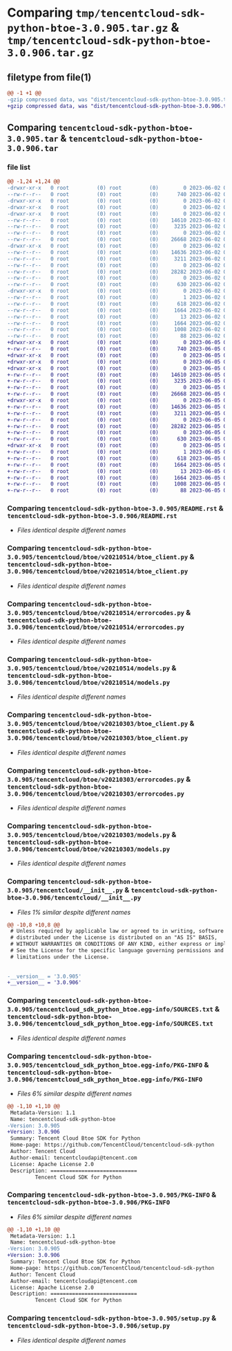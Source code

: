 # Comparing `tmp/tencentcloud-sdk-python-btoe-3.0.905.tar.gz` & `tmp/tencentcloud-sdk-python-btoe-3.0.906.tar.gz`

## filetype from file(1)

```diff
@@ -1 +1 @@
-gzip compressed data, was "dist/tencentcloud-sdk-python-btoe-3.0.905.tar", last modified: Fri Jun  2 00:21:53 2023, max compression
+gzip compressed data, was "dist/tencentcloud-sdk-python-btoe-3.0.906.tar", last modified: Mon Jun  5 00:28:22 2023, max compression
```

## Comparing `tencentcloud-sdk-python-btoe-3.0.905.tar` & `tencentcloud-sdk-python-btoe-3.0.906.tar`

### file list

```diff
@@ -1,24 +1,24 @@
-drwxr-xr-x   0 root         (0) root         (0)        0 2023-06-02 00:21:53.000000 tencentcloud-sdk-python-btoe-3.0.905/
--rw-r--r--   0 root         (0) root         (0)      740 2023-06-02 00:21:53.000000 tencentcloud-sdk-python-btoe-3.0.905/README.rst
-drwxr-xr-x   0 root         (0) root         (0)        0 2023-06-02 00:21:53.000000 tencentcloud-sdk-python-btoe-3.0.905/tencentcloud/
-drwxr-xr-x   0 root         (0) root         (0)        0 2023-06-02 00:21:53.000000 tencentcloud-sdk-python-btoe-3.0.905/tencentcloud/btoe/
-drwxr-xr-x   0 root         (0) root         (0)        0 2023-06-02 00:21:53.000000 tencentcloud-sdk-python-btoe-3.0.905/tencentcloud/btoe/v20210514/
--rw-r--r--   0 root         (0) root         (0)    14610 2023-06-02 00:21:53.000000 tencentcloud-sdk-python-btoe-3.0.905/tencentcloud/btoe/v20210514/btoe_client.py
--rw-r--r--   0 root         (0) root         (0)     3235 2023-06-02 00:21:53.000000 tencentcloud-sdk-python-btoe-3.0.905/tencentcloud/btoe/v20210514/errorcodes.py
--rw-r--r--   0 root         (0) root         (0)        0 2023-06-02 00:21:53.000000 tencentcloud-sdk-python-btoe-3.0.905/tencentcloud/btoe/v20210514/__init__.py
--rw-r--r--   0 root         (0) root         (0)    26668 2023-06-02 00:21:53.000000 tencentcloud-sdk-python-btoe-3.0.905/tencentcloud/btoe/v20210514/models.py
-drwxr-xr-x   0 root         (0) root         (0)        0 2023-06-02 00:21:53.000000 tencentcloud-sdk-python-btoe-3.0.905/tencentcloud/btoe/v20210303/
--rw-r--r--   0 root         (0) root         (0)    14636 2023-06-02 00:21:53.000000 tencentcloud-sdk-python-btoe-3.0.905/tencentcloud/btoe/v20210303/btoe_client.py
--rw-r--r--   0 root         (0) root         (0)     3211 2023-06-02 00:21:53.000000 tencentcloud-sdk-python-btoe-3.0.905/tencentcloud/btoe/v20210303/errorcodes.py
--rw-r--r--   0 root         (0) root         (0)        0 2023-06-02 00:21:53.000000 tencentcloud-sdk-python-btoe-3.0.905/tencentcloud/btoe/v20210303/__init__.py
--rw-r--r--   0 root         (0) root         (0)    28282 2023-06-02 00:21:53.000000 tencentcloud-sdk-python-btoe-3.0.905/tencentcloud/btoe/v20210303/models.py
--rw-r--r--   0 root         (0) root         (0)        0 2023-06-02 00:21:53.000000 tencentcloud-sdk-python-btoe-3.0.905/tencentcloud/btoe/__init__.py
--rw-r--r--   0 root         (0) root         (0)      630 2023-06-02 00:21:53.000000 tencentcloud-sdk-python-btoe-3.0.905/tencentcloud/__init__.py
-drwxr-xr-x   0 root         (0) root         (0)        0 2023-06-02 00:21:53.000000 tencentcloud-sdk-python-btoe-3.0.905/tencentcloud_sdk_python_btoe.egg-info/
--rw-r--r--   0 root         (0) root         (0)        1 2023-06-02 00:21:53.000000 tencentcloud-sdk-python-btoe-3.0.905/tencentcloud_sdk_python_btoe.egg-info/dependency_links.txt
--rw-r--r--   0 root         (0) root         (0)      618 2023-06-02 00:21:53.000000 tencentcloud-sdk-python-btoe-3.0.905/tencentcloud_sdk_python_btoe.egg-info/SOURCES.txt
--rw-r--r--   0 root         (0) root         (0)     1664 2023-06-02 00:21:53.000000 tencentcloud-sdk-python-btoe-3.0.905/tencentcloud_sdk_python_btoe.egg-info/PKG-INFO
--rw-r--r--   0 root         (0) root         (0)       13 2023-06-02 00:21:53.000000 tencentcloud-sdk-python-btoe-3.0.905/tencentcloud_sdk_python_btoe.egg-info/top_level.txt
--rw-r--r--   0 root         (0) root         (0)     1664 2023-06-02 00:21:53.000000 tencentcloud-sdk-python-btoe-3.0.905/PKG-INFO
--rw-r--r--   0 root         (0) root         (0)     1008 2023-06-02 00:21:53.000000 tencentcloud-sdk-python-btoe-3.0.905/setup.py
--rw-r--r--   0 root         (0) root         (0)       88 2023-06-02 00:21:53.000000 tencentcloud-sdk-python-btoe-3.0.905/setup.cfg
+drwxr-xr-x   0 root         (0) root         (0)        0 2023-06-05 00:28:22.000000 tencentcloud-sdk-python-btoe-3.0.906/
+-rw-r--r--   0 root         (0) root         (0)      740 2023-06-05 00:28:22.000000 tencentcloud-sdk-python-btoe-3.0.906/README.rst
+drwxr-xr-x   0 root         (0) root         (0)        0 2023-06-05 00:28:22.000000 tencentcloud-sdk-python-btoe-3.0.906/tencentcloud/
+drwxr-xr-x   0 root         (0) root         (0)        0 2023-06-05 00:28:22.000000 tencentcloud-sdk-python-btoe-3.0.906/tencentcloud/btoe/
+drwxr-xr-x   0 root         (0) root         (0)        0 2023-06-05 00:28:22.000000 tencentcloud-sdk-python-btoe-3.0.906/tencentcloud/btoe/v20210514/
+-rw-r--r--   0 root         (0) root         (0)    14610 2023-06-05 00:28:22.000000 tencentcloud-sdk-python-btoe-3.0.906/tencentcloud/btoe/v20210514/btoe_client.py
+-rw-r--r--   0 root         (0) root         (0)     3235 2023-06-05 00:28:22.000000 tencentcloud-sdk-python-btoe-3.0.906/tencentcloud/btoe/v20210514/errorcodes.py
+-rw-r--r--   0 root         (0) root         (0)        0 2023-06-05 00:28:22.000000 tencentcloud-sdk-python-btoe-3.0.906/tencentcloud/btoe/v20210514/__init__.py
+-rw-r--r--   0 root         (0) root         (0)    26668 2023-06-05 00:28:22.000000 tencentcloud-sdk-python-btoe-3.0.906/tencentcloud/btoe/v20210514/models.py
+drwxr-xr-x   0 root         (0) root         (0)        0 2023-06-05 00:28:22.000000 tencentcloud-sdk-python-btoe-3.0.906/tencentcloud/btoe/v20210303/
+-rw-r--r--   0 root         (0) root         (0)    14636 2023-06-05 00:28:22.000000 tencentcloud-sdk-python-btoe-3.0.906/tencentcloud/btoe/v20210303/btoe_client.py
+-rw-r--r--   0 root         (0) root         (0)     3211 2023-06-05 00:28:22.000000 tencentcloud-sdk-python-btoe-3.0.906/tencentcloud/btoe/v20210303/errorcodes.py
+-rw-r--r--   0 root         (0) root         (0)        0 2023-06-05 00:28:22.000000 tencentcloud-sdk-python-btoe-3.0.906/tencentcloud/btoe/v20210303/__init__.py
+-rw-r--r--   0 root         (0) root         (0)    28282 2023-06-05 00:28:22.000000 tencentcloud-sdk-python-btoe-3.0.906/tencentcloud/btoe/v20210303/models.py
+-rw-r--r--   0 root         (0) root         (0)        0 2023-06-05 00:28:22.000000 tencentcloud-sdk-python-btoe-3.0.906/tencentcloud/btoe/__init__.py
+-rw-r--r--   0 root         (0) root         (0)      630 2023-06-05 00:28:22.000000 tencentcloud-sdk-python-btoe-3.0.906/tencentcloud/__init__.py
+drwxr-xr-x   0 root         (0) root         (0)        0 2023-06-05 00:28:22.000000 tencentcloud-sdk-python-btoe-3.0.906/tencentcloud_sdk_python_btoe.egg-info/
+-rw-r--r--   0 root         (0) root         (0)        1 2023-06-05 00:28:22.000000 tencentcloud-sdk-python-btoe-3.0.906/tencentcloud_sdk_python_btoe.egg-info/dependency_links.txt
+-rw-r--r--   0 root         (0) root         (0)      618 2023-06-05 00:28:22.000000 tencentcloud-sdk-python-btoe-3.0.906/tencentcloud_sdk_python_btoe.egg-info/SOURCES.txt
+-rw-r--r--   0 root         (0) root         (0)     1664 2023-06-05 00:28:22.000000 tencentcloud-sdk-python-btoe-3.0.906/tencentcloud_sdk_python_btoe.egg-info/PKG-INFO
+-rw-r--r--   0 root         (0) root         (0)       13 2023-06-05 00:28:22.000000 tencentcloud-sdk-python-btoe-3.0.906/tencentcloud_sdk_python_btoe.egg-info/top_level.txt
+-rw-r--r--   0 root         (0) root         (0)     1664 2023-06-05 00:28:22.000000 tencentcloud-sdk-python-btoe-3.0.906/PKG-INFO
+-rw-r--r--   0 root         (0) root         (0)     1008 2023-06-05 00:28:22.000000 tencentcloud-sdk-python-btoe-3.0.906/setup.py
+-rw-r--r--   0 root         (0) root         (0)       88 2023-06-05 00:28:22.000000 tencentcloud-sdk-python-btoe-3.0.906/setup.cfg
```

### Comparing `tencentcloud-sdk-python-btoe-3.0.905/README.rst` & `tencentcloud-sdk-python-btoe-3.0.906/README.rst`

 * *Files identical despite different names*

### Comparing `tencentcloud-sdk-python-btoe-3.0.905/tencentcloud/btoe/v20210514/btoe_client.py` & `tencentcloud-sdk-python-btoe-3.0.906/tencentcloud/btoe/v20210514/btoe_client.py`

 * *Files identical despite different names*

### Comparing `tencentcloud-sdk-python-btoe-3.0.905/tencentcloud/btoe/v20210514/errorcodes.py` & `tencentcloud-sdk-python-btoe-3.0.906/tencentcloud/btoe/v20210514/errorcodes.py`

 * *Files identical despite different names*

### Comparing `tencentcloud-sdk-python-btoe-3.0.905/tencentcloud/btoe/v20210514/models.py` & `tencentcloud-sdk-python-btoe-3.0.906/tencentcloud/btoe/v20210514/models.py`

 * *Files identical despite different names*

### Comparing `tencentcloud-sdk-python-btoe-3.0.905/tencentcloud/btoe/v20210303/btoe_client.py` & `tencentcloud-sdk-python-btoe-3.0.906/tencentcloud/btoe/v20210303/btoe_client.py`

 * *Files identical despite different names*

### Comparing `tencentcloud-sdk-python-btoe-3.0.905/tencentcloud/btoe/v20210303/errorcodes.py` & `tencentcloud-sdk-python-btoe-3.0.906/tencentcloud/btoe/v20210303/errorcodes.py`

 * *Files identical despite different names*

### Comparing `tencentcloud-sdk-python-btoe-3.0.905/tencentcloud/btoe/v20210303/models.py` & `tencentcloud-sdk-python-btoe-3.0.906/tencentcloud/btoe/v20210303/models.py`

 * *Files identical despite different names*

### Comparing `tencentcloud-sdk-python-btoe-3.0.905/tencentcloud/__init__.py` & `tencentcloud-sdk-python-btoe-3.0.906/tencentcloud/__init__.py`

 * *Files 1% similar despite different names*

```diff
@@ -10,8 +10,8 @@
 # Unless required by applicable law or agreed to in writing, software
 # distributed under the License is distributed on an "AS IS" BASIS,
 # WITHOUT WARRANTIES OR CONDITIONS OF ANY KIND, either express or implied.
 # See the License for the specific language governing permissions and
 # limitations under the License.
 
 
-__version__ = '3.0.905'
+__version__ = '3.0.906'
```

### Comparing `tencentcloud-sdk-python-btoe-3.0.905/tencentcloud_sdk_python_btoe.egg-info/SOURCES.txt` & `tencentcloud-sdk-python-btoe-3.0.906/tencentcloud_sdk_python_btoe.egg-info/SOURCES.txt`

 * *Files identical despite different names*

### Comparing `tencentcloud-sdk-python-btoe-3.0.905/tencentcloud_sdk_python_btoe.egg-info/PKG-INFO` & `tencentcloud-sdk-python-btoe-3.0.906/tencentcloud_sdk_python_btoe.egg-info/PKG-INFO`

 * *Files 6% similar despite different names*

```diff
@@ -1,10 +1,10 @@
 Metadata-Version: 1.1
 Name: tencentcloud-sdk-python-btoe
-Version: 3.0.905
+Version: 3.0.906
 Summary: Tencent Cloud Btoe SDK for Python
 Home-page: https://github.com/TencentCloud/tencentcloud-sdk-python
 Author: Tencent Cloud
 Author-email: tencentcloudapi@tencent.com
 License: Apache License 2.0
 Description: ============================
         Tencent Cloud SDK for Python
```

### Comparing `tencentcloud-sdk-python-btoe-3.0.905/PKG-INFO` & `tencentcloud-sdk-python-btoe-3.0.906/PKG-INFO`

 * *Files 6% similar despite different names*

```diff
@@ -1,10 +1,10 @@
 Metadata-Version: 1.1
 Name: tencentcloud-sdk-python-btoe
-Version: 3.0.905
+Version: 3.0.906
 Summary: Tencent Cloud Btoe SDK for Python
 Home-page: https://github.com/TencentCloud/tencentcloud-sdk-python
 Author: Tencent Cloud
 Author-email: tencentcloudapi@tencent.com
 License: Apache License 2.0
 Description: ============================
         Tencent Cloud SDK for Python
```

### Comparing `tencentcloud-sdk-python-btoe-3.0.905/setup.py` & `tencentcloud-sdk-python-btoe-3.0.906/setup.py`

 * *Files identical despite different names*

